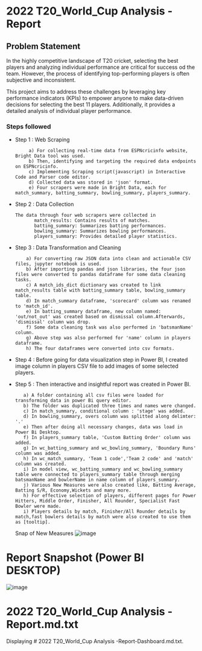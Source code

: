 
# 2022 T20_World_Cup Analysis -Report



## Problem Statement

In the highly competitive landscape of T20 cricket, selecting the best players and analyzing individual performance are critical for success od the team. However, the process of identifying top-performing players is often subjective and inconsistent. 

This project aims to address these challenges by leveraging key performance indicators (KPIs) to empower anyone to make data-driven decisions for selecting the best 11 players. Additionally, it provides a detailed analysis of individual player performance.


### Steps followed 

- Step 1 : Web Scraping

           a) For collecting real-time data from ESPNcricinfo website, Bright Data tool was used.
           b) Then, identifying and targeting the required data endpoints on ESPNcricinfo.
           c) Implementing Scraping script(javascript) in Interactive Code and Parser code editor.
           d) Collected data was stored in 'json' format.
           e) Four scrapers were made in Bright Data, each for match_summary, batting_summary, bowling_summary, players_summary.
- Step 2 : Data Collection

      The data through four web scrapers were collected in
             match_results: Contains results of matches.
             batting_summary: Summarizes batting performances.
             bowling_summary: Summarizes bowling performances.
             players_summary: Provides detailed player statistics.
      
- Step 3 : Data Transformation and Cleaning

          a) For converting raw JSON data into clean and actionable CSV files, jupyter notebook is used.
          b) After importing pandas and json libraries, the four json files were converted to pandas dataframe for some data cleaning tasks.
          c) A match_ids_dict dictionary was created to link match_results table with batting_summary table, bowling_summary table.
          d) In match_summary dataframe, 'scorecard' column was renamed to 'match_id'.
          e) In batting_summary dataframe, new column named: 'out/not_out' was created based on dismissal column.Afterwards, 'dismissal' column was drop.
          f) Some data cleaning task was also performed in 'batsmanName' column.
          g) Above step was also performed for 'name' column in players dataframe.
          h) The four dataframes were converted into csv formats.

- Step 4 : Before going for data visualization step in Power BI, I created image column in players CSV file to add images of some selected players.
- Step 5 : Then interactive and insightful report was created in Power BI.

         a) A folder containing all csv files were loaded for transforming data in power Bi query editor.
         b) The folder was duplicated three times and names were changed.
         c) In match_summary, conditional column : 'stage' was added.
         d) In bowling_summary, overs column was splitted along delimter: '.'
         e) Then after doing all necessary changes, data was load in Power Bi Desktop.
         f) In players_summary table, 'Custom Batting Order' column was added.
         g) In wc_batting_summary and wc_bowling_summary, 'Boundary Runs' column was added.
         h) In wc_match_summary, 'Team 1 code','Team 2 code' and 'match' column was created.
         i) In model view, wc_batting_summary and wc_bowling_summary table were connected to players_summary table through merging batsmanName and bowlerName in name column of players_summary.
         j) Various New Measures were also created like, Batting Average, Batting S/R, Economy,Wickets and many more.
         h) For effective selection of players, different pages for Power Hitters, Middle Order, Finisher, All Rounder, Specialist Fast Bowler were made.
         i) Players details by match, Finisher/All Rounder details by match,fast bowlers details by match were also created to use them as [tooltip].
  Snap of New Measures
      ![image](https://github.com/user-attachments/assets/88861ba7-b890-4dcb-a69a-f33b0803ca0f)
  





 
 # Report Snapshot (Power BI DESKTOP)
 
![image](https://github.com/user-attachments/assets/96285930-c74e-408b-b2b4-d0c3e033ddbc)



# 2022 T20_World_Cup Analysis -Report.md.txt
Displaying # 2022 T20_World_Cup Analysis -Report-Dashboard.md.txt.

